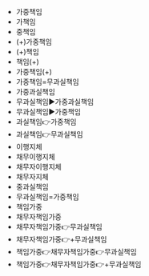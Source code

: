 - 가중책임
- 가책임
- 중책임
- (+)가중책임
- (+)책임
- 책임(+)
- 가중책임(+)
- 가중책임=무과실책임
- 가중과실책임
- 무과실책임▶️가중과실책임
- 무과실책임▶️가중책임
- 과실책임👉가중책임
- 과실책임👉무과실책임
- 이행지체
- 채무이행지체
- 채무자이행지체
- 채무자지체
- 중과실책임
- 무과실책임=가중책임
- 책임가중
- 채무자책임가중
- 채무자책임가중👉무과실책임
- 채무자책임가중👉+무과실책임
- 책임가중👉채무자책임가중👉무과실책임
- 책임가중👉채무자책임가중👉+무과실책임